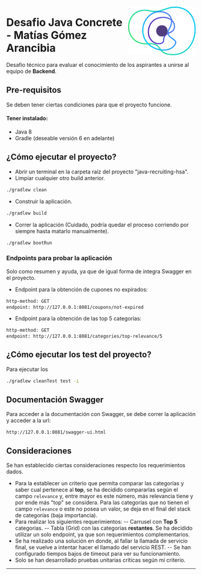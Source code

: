 
<a href="https://concrete.com.br/"><img src=".github/concrete_symbol.png" width="180px" align="right" /></a>

# Desafio Java Concrete - Matías Gómez Arancibia

Desafio técnico para evaluar el conocimiento de los aspirantes a unirse al equipo de **Backend**.

## Pre-requisitos
Se deben tener ciertas condiciones para que el proyecto funcione.

#### Tener instalado:
- Java 8
- Gradle (deseable versión 6 en adelante)


## ¿Cómo ejecutar el proyecto?

- Abrir un terminal en la carpeta raíz del proyecto "java-recruiting-hsa".
- Limpiar cualquier otro build anterior.
```bash
./gradlew clean
```
- Construir la aplicación.
 ```bash
 ./gradlew build
 ```
- Correr la aplicación (Cuidado, podría quedar el proceso corriendo por siempre hasta matarlo manualmente).
```bash
./gradlew bootRun
```

### Endpoints para probar la aplicación

Solo como resumen y ayuda, ya que de igual forma de integra Swagger en el proyecto.
- Endpoint para la obtención de cupones no expirados:
```
http-method: GET
endpoint: http://127.0.0.1:8081/coupons/not-expired
```
- Endpoint para la obtención de las top 5 categorías:
```
http-method: GET
endpoint: http://127.0.0.1:8081/categories/top-relevance/5
```

## ¿Cómo ejecutar los test del proyecto?
Para ejecutar los
```bash
./gradlew cleanTest test -i
```
## Documentación Swagger

Para acceder a la documentación con Swagger, se debe correr la aplicación y acceder a la url:
```
http://127.0.0.1:8081/swagger-ui.html
```

## Consideraciones
Se han establecido ciertas consideraciones respecto los requerimientos dados.

- Para la establecer un criterio que permita comparar las categorías y saber cual pertenece al **top**, se ha decidido compararlas según el campo `relevance` y, entre mayor es este número, más relevancia tiene y por ende más "top" se considera. Para las categorías que no tienen el campo `relevance` o este no posea un valor, se deja en el final del stack de categorías (baja importancia).
- Para realizar los siguientes requerimientos:
-- Carrusel con **Top 5** categorias.
-- Tabla (Grid) con las categorias  **restantes**.
Se ha decidido utilizar un solo endpoint, ya que son requerimientos complementarios.
- Se ha realizado una solución en donde, al fallar la llamada de servicio final, se vuelve a intentar hacer el llamado del servicio REST.
-- Se han configurado tiempos bajos de timeout para ver su funcionamiento.
- Solo se han desarrollado pruebas unitarias críticas según mi criterio.


---
